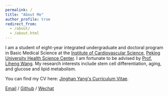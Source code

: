 ```yaml
---
permalink: /
title: "About Me"
author_profile: true
redirect_from: 
  - /about/
  - /about.html
---
```


I am a student of eight-year integrated undergraduate and doctoral program in Basic Medical Science at the [Institute of Cardiovascular Science](https://xxgs.bjmu.edu.cn/), [Peking University Health Science Center](https://www.bjmu.edu.cn/). I am fortunate to be advised by [Prof. Liheng Wang](https://xxgs.bjmu.edu.cn/szll/PI/396a052a7ceb456f9b12d37a9dc731ab.htm). My research interests include stem cell differentiation, aging, and glucose and lipid metabolism.

You can find my CV here: [Jinghan Yang's Curriculum Vitae](../assets/Resume.pdf).

[Email](mailto:2110305213@stu.pku.edu.cn) / [Github](https://github.com/xxx) / [Wechat](../images/wechat.jpg) 

